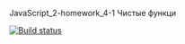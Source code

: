 JavaScript_2-homework_4-1 Чистые функци

[![Build status](https://ci.appveyor.com/api/projects/status/wlgfnp6oe7qjuhg3?svg=true)](https://ci.appveyor.com/project/AleksandrPetrov89/javascript-2-homework-4-1)